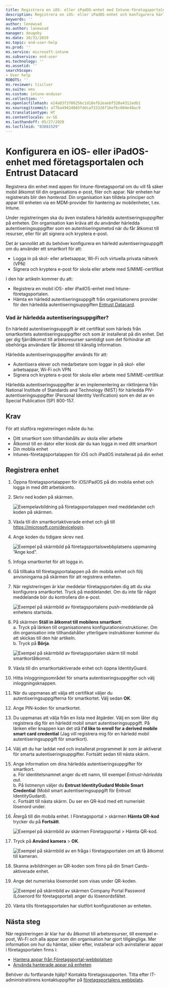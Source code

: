 ```yaml
---
title: Registrera en iOS- eller iPadOS-enhet med Intune-företagsportalen och Entrust Datacard
description: Registrera en iOS- eller iPadOS-enhet och konfigurera härledd autentisering med Entrust Datacard.
keywords: ''
author: lenewsad
ms.author: lanewsad
manager: dougeby
ms.date: 10/31/2019
ms.topic: end-user-help
ms.prod: ''
ms.service: microsoft-intune
ms.subservice: end-user
ms.technology: ''
ms.assetid: ''
searchScope:
- User help
ROBOTS: ''
ms.reviewer: tisilver
ms.suite: ems
ms.custom: intune-enduser
ms.collection: ''
ms.openlocfilehash: e24a03f3706256c1d18efb2eaebf520a4312edb1
ms.sourcegitcommit: a77ba49424803fddcaf23326f1befbc004e48ac9
ms.translationtype: HT
ms.contentlocale: sv-SE
ms.lasthandoff: 05/27/2020
ms.locfileid: "83881529"
---
```

# <a name="set-up-ios-or-ipados-device-with-company-portal-and-entrust-datacard"></a>Konfigurera en iOS- eller iPadOS-enhet med företagsportalen och Entrust Datacard

Registrera din enhet med appen för Intune-företagsportal om du vill få säker mobil åtkomst till din organisations e-post, filer och appar. När enheten har registrerats blir den *hanterad*. Din organisation kan tilldela principer och appar till enheten via en MDM-provider för hantering av mobilenheter, t.ex. Intune.  

Under registreringen ska du även installera härledda autentiseringsuppgifter på enheten. Din organisation kan kräva att du använder härledda autentiseringsuppgifter som en autentiseringsmetod när du får åtkomst till resurser, eller för att signera och kryptera e-post. 

Det är sannolikt att du behöver konfigurera en härledd autentiseringsuppgift om du använder ett smartkort för att:  

* Logga in på skol- eller arbetsappar, Wi-Fi och virtuella privata nätverk (VPN)
* Signera och kryptera e-post för skola eller arbete med S/MIME-certifikat  

I den här artikeln kommer du att:  

   * Registrera en mobil iOS- eller iPadOS-enhet med Intune-företagsportalen.  
   * Hämta en härledd autentiseringsuppgift från organisationens provider för den härledda autentiseringsuppgiften [Entrust Datacard](https://www.entrustdatacard.com/).  

### <a name="what-are-derived-credentials"></a>Vad är härledda autentiseringsuppgifter?  
En härledd autentiseringsuppgift är ett certifikat som härleds från smartkortets autentiseringsuppgifter och som är installerat på din enhet. Det ger dig fjärråtkomst till arbetsresurser samtidigt som det förhindrar att obehöriga användare får åtkomst till känslig information.  

Härledda autentiseringsuppgifter används för att: 
* Autentisera elever och medarbetare som loggar in på skol- eller arbetsappar, Wi-Fi och VPN
* Signera och kryptera e-post för skola eller arbete med S/MIME-certifikat

Härledda autentiseringsuppgifter är en implementering av riktlinjerna från National Institute of Standards and Technology (NIST) för härledda PIV-autentiseringsuppgifter (Personal Identity Verification) som en del av en Special Publication (SP) 800-157.  

## <a name="prerequisites"></a>Krav

 För att slutföra registreringen måste du ha:

* Ditt smartkort som tillhandahålls av skola eller arbete
* Åtkomst till en dator eller kiosk där du kan logga in med ditt smartkort
* Din mobila enhet
* Intunes-företagsportalappen för iOS och iPadOS installerad på din enhet  


## <a name="enroll-device"></a>Registrera enhet  
1. Öppna företagsportalappen för iOS/iPadOS på din mobila enhet och logga in med ditt arbetskonto.  

2. Skriv ned koden på skärmen.  

    ![Exempelavbildning på företagsportalappen med meddelandet och koden på skärmen.](./media/copy-code-intercede.png)   

3. Växla till din smartkortaktiverade enhet och gå till https://microsoft.com/devicelogin. 
4. Ange koden du tidigare skrev ned.  

    ![Exempel på skärmbild på företagsportalswebbplatsens uppmaning ”Ange kod”.](./media/enter-code-intercede.png)   

5. Infoga smartkortet för att logga in.   
6. Gå tillbaka till företagsportalappen på din mobila enhet och följ anvisningarna på skärmen för att registrera enheten.  
7. När registreringen är klar meddelar företagsportalen dig att du ska konfigurera smartkortet. Tryck på meddelandet. Om du inte får något meddelande bör du kontrollera din e-post.   

    ![Exempel på skärmbild av företagsportalens push-meddelande på enhetens startsida.](./media/action-required-in-app-intercede.png)  

8. På skärmen **Ställ in åtkomst till mobilens smartkort**:   
    a. Tryck på länken till organisationens konfigurationsinstruktioner. Om din organisation inte tillhandahåller ytterligare instruktioner kommer du att skickas till den här artikeln.  
    b. Tryck på **Börja**.  

    ![Exempel på skärmbild av företagsportalen skärm till mobil smartkortåtkomst.](./media/smart-card-info-intercede.png)

9. Växla till din smartkortaktiverade enhet och öppna IdentityGuard. 
10. Hitta inloggningsområdet för smarta autentiseringsuppgifter och välj inloggningsknappen.  
11. När du uppmanas att välja ett certifikat väljer du autentiseringsuppgifterna för smartkortet. Välj sedan **OK**. 
12. Ange PIN-koden för smartkortet.  
13. Du uppmanas att välja från en lista med åtgärder. Välj en som låter dig registrera dig för en härledd mobil smart autentiseringsuppgift. På länken eller knappen kan det stå **I'd like to enroll for a derived mobile smart card credential** (Jag vill registrera mig för en härledd mobil autentiseringsuppgift för smartkort).  
14. Välj att du har laddat ned och installerat programmet är som är aktiverat för smarta autentiseringsuppgifter. Fortsätt sedan till nästa skärm.   
15. Ange information om dina härledda autentiseringsuppgifter för smartkort.  
    a. För identitetsnamnet anger du ett namn, till exempel *Entrust-härledda aut*.  
    b. På listmenyn väljer du **Entrust IdentityGudard Mobile Smart Credential** (Mobil smart autentiseringsuppgift för Entrust IdentityGudard).  
    c. Fortsätt till nästa skärm. Du ser en QR-kod med ett numeriskt lösenord under.  

16. Återgå till din mobila enhet. I Företagsportal > skärmen **Hämta QR-kod** trycker du på **Fortsätt**. 

    ![Exempel på skärmbild av skärmen Företagsportal > Hämta QR-kod.](./media/get-qr-code-intercede.png)  
17. Tryck på **Använd kamera** > **OK**.  

    ![Exempel på skärmbild av en fråga i företagsportalen om att få åtkomst till kameran.](./media/allow-cp-camera-access-intercede.png)  
18. Skanna avbildningen av QR-koden som finns på din Smart Cards-aktiverade enhet.  
19. Ange det numeriska lösenordet som visas under QR-koden.  

    ![Exempel på skärmbild av skärmen Company Portal Password (Lösenord för företagsportal) anger du lösenordsfältet.](./media/enter-password-derived-credentials.png)   

20. Vänta tills företagsportalen har slutfört konfigurationen av enheten.  


## <a name="next-steps"></a>Nästa steg  
När registreringen är klar har du åtkomst till arbetsresurser, till exempel e-post, Wi-Fi och alla appar som din organisation har gjort tillgängliga. Mer information om hur du hämtar, söker efter, installerar och avinstallerar appar i företagsportalen finns i:

* [Hantera appar från Företagsportal-webbplatsen](manage-apps-cpweb.md)  
* [Använda hanterade appar på enheten](use-managed-apps-on-your-device-ios.md)  

Behöver du fortfarande hjälp? Kontakta företagssupporten. Titta efter IT-administratörens kontaktuppgifter på [företagsportalens webbplats](https://go.microsoft.com/fwlink/?linkid=2010980).  
